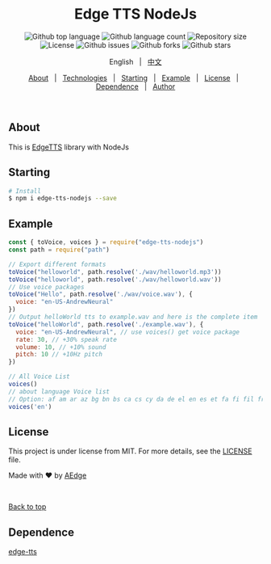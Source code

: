 <!-- <div align="center" id="top"> 
  <img src="./.github/app.gif" alt="Edge Tts Node" />

  &#xa0;

</div> -->

<h1 align="center">Edge TTS NodeJs</h1>

<p align="center">
  <img alt="Github top language" src="https://img.shields.io/github/languages/top/AEJays/edge-tts-nodejs?color=56BEB8">

  <img alt="Github language count" src="https://img.shields.io/github/languages/count/AEJays/edge-tts-nodejs?color=56BEB8">

  <img alt="Repository size" src="https://img.shields.io/github/repo-size/AEJays/edge-tts-nodejs?color=56BEB8">

  <img alt="License" src="https://img.shields.io/github/license/AEJays/edge-tts-nodejs?color=56BEB8">

  <img alt="Github issues" src="https://img.shields.io/github/issues/AEJays/edge-tts-nodejs?color=56BEB8" />

  <img alt="Github forks" src="https://img.shields.io/github/forks/AEJays/edge-tts-nodejs?color=56BEB8" />

  <img alt="Github stars" src="https://img.shields.io/github/stars/AEJays/edge-tts-nodejs?color=56BEB8" />
</p>

<!-- Status -->

<!-- <h4 align="center"> 
	🚧  Edge Tts Node 🚀 Under construction...  🚧
</h4> 

<hr> -->
<p align="center">
  <span>English</span> &#xa0; | &#xa0; 
  <a href="./README-cn.md">中文</a>
</p>
<p align="center">
  <a href="#about">About</a> &#xa0; | &#xa0; 
  <a href="#rocket-technologies">Technologies</a> &#xa0; | &#xa0;
  <a href="#checkered_flag-starting">Starting</a> &#xa0; | &#xa0;
  <a href="#example">Example</a> &#xa0; | &#xa0;
  <a href="#memo-license">License</a> &#xa0; | &#xa0;
  <a href="#dependence">Dependence</a> &#xa0; | &#xa0;
  <a href="https://github.com/AEJays" target="_blank">Author</a>
</p>

<br>

## About ##

This is [EdgeTTS](https://github.com/rany2/edge-tts) library with NodeJs

## Starting ##

```bash
# Install
$ npm i edge-tts-nodejs --save
```
## Example ##

```javascript
const { toVoice, voices } = require("edge-tts-nodejs")
const path = require("path")

// Export different formats
toVoice("helloworld", path.resolve('./wav/helloworld.mp3'))
toVoice("helloworld", path.resolve('./wav/helloworld.wav'))
// Use voice packages
toVoice("Hello", path.resolve('./wav/voice.wav'), {
  voice: "en-US-AndrewNeural"
})
// Output helloWorld tts to example.wav and here is the complete item
toVoice("helloWorld", path.resolve('./example.wav'), {
  voice: "en-US-AndrewNeural", // use voices() get voice package
  rate: 30, // +30% speak rate
  volume: 10, // +10% sound
  pitch: 10 // +10Hz pitch
})

// All Voice List
voices()
// about language Voice list
// Option: af am ar az bg bn bs ca cs cy da de el en es et fa fi fil fr ga gl gu he hi hr hu id is it ja jv ka kk km kn ko lo lt lv mk ml mn mr ms mt my nb ne nl pl ps pt ro ru si sk sl so sq sr su sv sw ta te th tr uk ur uz vi zh
voices('en')
```

## License ##

This project is under license from MIT. For more details, see the [LICENSE](LICENSE.md) file.


Made with :heart: by <a href="https://github.com/AEJays" target="_blank">AEdge</a>

&#xa0;

<a href="#top">Back to top</a>

## Dependence ##
[edge-tts](https://github.com/rany2/edge-tts)